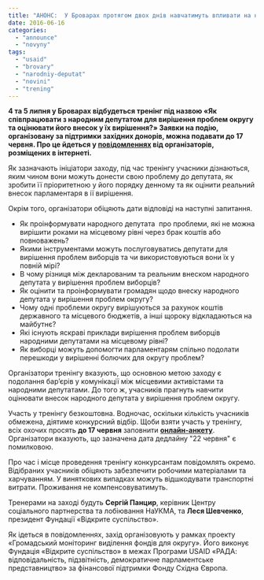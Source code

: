 ```yaml
---
title: "АНОНС:  У Броварах протягом двох днів навчатимуть впливати на народних депутатів"
date: 2016-06-16
categories: 
  - "announce"
  - "novyny"
tags: 
  - "usaid"
  - "brovary"
  - "narodniy-deputat"
  - "novini"
  - "trening"
---
```


**4 та 5 липня у Броварах відбудеться тренінг під назвою «Як співпрацювати з народним депутатом для вирішення проблем округу та оцінювати його внесок у їх вирішення?» Заявки на подію, організовану за підтримки західних донорів, можна подавати до 17 червня. Про це йдеться у [повідомленнях](http://osf.org.ua/events/view/627) від організаторів, розміщених в інтернеті.**

Як зазначають ініціатори заходу, під час тренінгу учасники дізнаються, яким чином вони можуть донести свою проблему до депутата, як зробити її пріоритетною у його порядку денному та як оцінити реальний внесок парламентаря в ії вирішення.

Окрім того, організатори обіцяють дати відповіді на наступні запитання.

- Як проінформувати народного депутата  про проблеми, які не можна вирішити роками на місцевому рівні через брак коштів або повноважень?
- Якими інструментами можуть послуговуватись депутати для вирішення проблем виборців та чи використовуються вони їх у повній мірі?
- В чому різниця між декларованим та реальним внеском народного депутата у вирішення проблем виборців?
- Як оцінити та проінформувати громадян щодо внеску народного депутата у вирішення проблем округу?
- Чому одні проблеми округу вирішуються за рахунок коштів державного та місцевого бюджетів, а інші щороку відкладаються на майбутнє?
- Які існують яскраві приклади вирішення проблем виборців народними депутатами на місцевому рівні?
- Як виборці можуть допомогти парламентарям спільно подолати перешкоди у вирішенні болючих для округу проблем?

Організатори тренінгу вказують, що основною метою заходу є подолання бар’єрів у комунікації між місцевими активістами та народними депутатами. До того ж, учасників прагнуть навчити оцінювати внесок народного депутата у вирішення проблем округу.

Участь у тренінгу безкоштовна. Водночас, оскільки кількість учасників обмежена, діятиме конкурсний відбір. Щоби взяти участь у тренінгу, всіх охочих просять **до 17 червня** заповнити **[онлайн-анкету](https://docs.google.com/forms/d/1nOqqtmWp0iae6pBwec5-JM9dbIJOTiWEuXzJClzT7So/viewform?c=0&w=1)**. Організатори вказують, що зазначена дата дедлайну "22 червня" є помилковою.

Про час і місце проведення тренінгу конкурсантам повідомлять окремо. Відібраних учасників обіцяють забезпечити робочими матеріалами та харчуванням. У виняткових випадках можуть відшкодувати транспортні витрати. Проживання не компенсовуватимуть.

Тренерами на заході будуть **Сергій Панцир**, керівник Центру соціального партнерства та лобіювання НаУКМА, та **Леся Шевченко**, президент Фундації «Відкрите суспільство».

Як ідеться в повідомленнях, захід організовують у рамках проекту «Громадський моніторинг виділення фондів для округу». Його виконує Фундація «Відкрите суспільство» в межах Програми USAID «РАДА: відповідальність, підзвітність, демократичне парламентське представництво» за фінансової підтримки Фонду Східна Європа.
